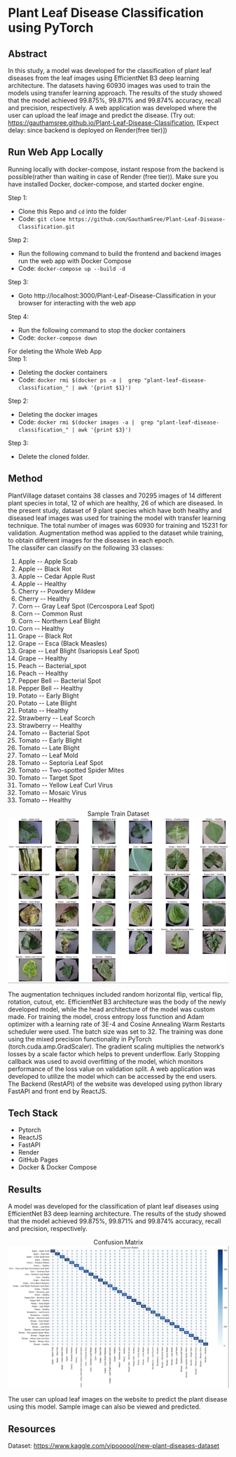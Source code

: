# Plant Leaf Disease Classification using PyTorch

## Abstract
In this study, a model was developed for the classification of plant leaf diseases from the leaf images using EfficientNet B3 deep learning architecture. The datasets having 60930 images was used to train the models using transfer learning approach. The results of the study showed that the model achieved 99.875%, 99.871% and 99.874% accuracy, recall and precision, respectively. A web application was developed where the user can upload the leaf image and predict the disease. (Try out: https://gauthamsree.github.io/Plant-Leaf-Disease-Classification, [Expect delay: since backend is deployed on Render(free tier)])

## Run Web App Locally
Running locally with docker-compose, instant respose from the backend is possible(rather than waiting in case of Render (free tier)). Make sure you have installed Docker, docker-compose, and started docker engine.

Step 1: 
  * Clone this Repo and `cd` into the folder
  * Code: `git clone https://github.com/GauthamSree/Plant-Leaf-Disease-Classification.git`

Step 2:
  * Run the following command to build the frontend and backend images run the web app with Docker Compose
  * Code: `docker-compose up --build -d` 

Step 3: 
  * Goto http://localhost:3000/Plant-Leaf-Disease-Classification in your browser for interacting with the web app 

Step 4: 
  * Run the following command to stop the docker containers
  * Code: `docker-compose down` 

For deleting the Whole Web App<br>
Step 1: 
  * Deleting the docker containers
  * Code: `docker rmi $(docker ps -a |  grep "plant-leaf-disease-classification_" | awk '{print $1}')` 

Step 2: 
  * Deleting the docker images
  * Code: `docker rmi $(docker images -a |  grep "plant-leaf-disease-classification_" | awk '{print $3}')` 

Step 3: 
  * Delete the cloned folder.

## Method
PlantVillage dataset contains 38 classes and 70295 images of 14 different plant species in total, 12 of which are healthy, 26 of which are diseased. In the present study, dataset of 9 plant species which have both healthy and diseased leaf images was used for training the model with transfer learning technique. The total number of images was 60930 for training and 15231 for validation. Augmentation method was applied to the dataset while training, to obtain different images for the diseases in each epoch. <br>
The classifer can classify on the following 33 classes:
1. Apple -- Apple Scab
2. Apple -- Black Rot
3. Apple -- Cedar Apple Rust
4. Apple -- Healthy
5. Cherry -- Powdery Mildew
6. Cherry -- Healthy
7. Corn -- Gray Leaf Spot (Cercospora Leaf Spot)
8. Corn -- Common Rust
9. Corn -- Northern Leaf Blight
10. Corn -- Healthy
11. Grape -- Black Rot
12. Grape -- Esca (Black Measles)
13. Grape -- Leaf Blight (Isariopsis Leaf Spot)
14. Grape -- Healthy
15. Peach -- Bacterial_spot
16. Peach -- Healthy
17. Pepper Bell -- Bacterial Spot
18. Pepper Bell -- Healthy
19. Potato -- Early Blight
20. Potato -- Late Blight
21. Potato -- Healthy
22. Strawberry -- Leaf Scorch
23. Strawberry -- Healthy
24. Tomato -- Bacterial Spot
25. Tomato -- Early Blight
26. Tomato -- Late Blight
27. Tomato -- Leaf Mold
28. Tomato -- Septoria Leaf Spot
29. Tomato -- Two-spotted Spider Mites
30. Tomato -- Target Spot
31. Tomato -- Yellow Leaf Curl Virus
32. Tomato -- Mosaic Virus
33. Tomato -- Healthy

<p align="center" style="text-align: center;">
    Sample Train Dataset
  <img src="images/Batch.png">
</p>
The augmentation techniques included random horizontal flip, vertical flip, rotation, cutout, etc. EfficientNet B3 architecture was the body of the newly developed model, while the head architecture of the model was custom made.  
For training the model, cross entropy loss function and Adam optimizer with a learning rate of 3E-4 and Cosine Annealing Warm Restarts scheduler were used. The batch size was set to 32.
The training was done using the mixed precision functionality in PyTorch (torch.cuda.amp.GradScaler). The gradient scaling multiplies the network’s losses by a scale factor which helps to prevent underflow. Early Stopping callback was used to avoid overfitting of the model, which monitors performance of the loss value on validation split.
A web application was developed to utilize the model which can be accessed by the end users. The Backend (RestAPI) of the website was developed using python library FastAPI and front end by ReactJS. 
<br>


## Tech Stack
* Pytorch
* ReactJS
* FastAPI
* Render
* GitHub Pages
* Docker & Docker Compose


## Results
A model was developed for the classification of plant leaf diseases using EfficientNet B3 deep learning architecture. The results of the study showed that the model achieved 99.875%, 99.871% and 99.874% accuracy, recall and precision, respectively. 
<p align="center" style="text-align: center;">
    Confusion Matrix
  <img src="images/ConfusionMatrix.png">
</p>
The user can upload leaf images on the website to predict the plant disease using this model. Sample image can also be viewed and predicted. 


## Resources
Dataset: <https://www.kaggle.com/vipoooool/new-plant-diseases-dataset> 
